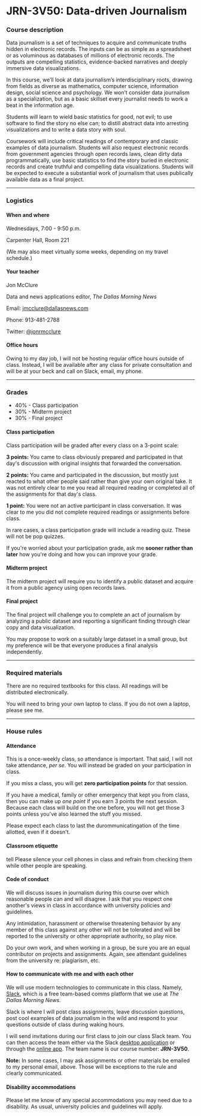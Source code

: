 # JRN-3V50: Data-driven Journalism

### Course description

Data journalism is a set of techniques to acquire and communicate truths hidden in electronic records. The inputs can be as simple as a spreadsheet or as voluminous as databases of millions of electronic records. The outputs are compelling statistics, evidence-backed narratives and deeply immersive data visualizations.

In this course, we’ll look at data journalism’s interdisciplinary roots, drawing from fields as diverse as mathematics, computer science, information design, social science and psychology. We won’t consider data journalism as a specialization, but as a basic skillset every journalist needs to work a beat in the information age.

Students will learn to wield basic statistics for good, not evil; to use software to find the story no else can; to distill abstract data into arresting visualizations and to write a data story with soul.

Coursework will include critical readings of contemporary and classic examples of data journalism. Students will also request electronic records from government agencies through open records laws, clean dirty data programmatically, use basic statistics to find the story buried in electronic records and create truthful and compelling data visualizations. Students will be expected to execute a substantial work of journalism that uses publically available data as a final project.

---

### Logistics

#### When and where

Wednesdays, 7:00 - 9:50 p.m.

Carpenter Hall, Room 221

(We may also meet virtually some weeks, depending on my travel schedule.)

#### Your teacher

Jon McClure

Data and news applications editor, _The Dallas Morning News_

Email: jmcclure@dallasnews.com

Phone: 913-481-2788

Twitter: [@jonrmcclure](https://twitter.com/JonRMcClure)

#### Office hours

Owing to my day job, I will not be hosting regular office hours outside of class. Instead, I will be available after any class for private consultation and will be at your beck and call on Slack, email, my phone.

---

### Grades

- 40% - Class participation
- 30% - Midterm project
- 30% - Final project

#### Class participation

Class participation will be graded after every class on a 3-point scale:

**3 points:** You came to class obviously prepared and participated in that day's discussion with original insights that forwarded the conversation. 

**2 points:** You came and participated in the discussion, but mostly just reacted to what other people said rather than give your own original take. It was not entirely clear to me you read all required reading or completed all of the assignments for that day's class.

**1 point:** You were not an active participant in class conversation. It was clear to me you did not complete required readings or assignments before class.

In rare cases, a class participation grade will include a reading quiz. These will not be pop quizzes.

If you're worried about your participation grade, ask me **sooner rather than later** how you're doing and how you can improve your grade.

#### Midterm project

The midterm project will require you to identify a public dataset and acquire it from a public agency using open records laws.

#### Final project

The final project will challenge you to complete an act of journalism by analyzing a public dataset and reporting a significant finding through clear copy and data visualization.

You may propose to work on a suitably large dataset in a small group, but my preference will be that everyone produces a final analysis independently.

---

### Required materials

There are no required textbooks for this class. All readings will be distributed electronically.

You will need to bring your own laptop to class. If you do not own a laptop, please see me.

---

### House rules


#### Attendance

This is a once-weekly class, so attendance is important. That said, I will not take attendance, _per se_. You will instead be graded on your participation in class.

If you miss a class, you will get **zero participation points** for that session.

If you have a medical, family or other emergency that kept you from class, then you can make up _one point_ if you earn 3 points the next session. Because each class will build on the one before, you will not get those 3 points unless you've also learned the stuff you missed.

Please expect each class to last the durommunicatingation of the time allotted, even if it doesn't.

#### Classroom etiquette
tell
Please silence your cell phones in class and refrain from checking them while other people are speaking.

#### Code of conduct

We will discuss issues in journalism during this course over which reasonable people can and will disagree. I ask that you respect one another's views in class in accordance with university policies and guidelines.

Any intimidation, harassment or otherwise threatening behavior by any member of this class against any other will not be tolerated and will be reported to the university or other appropriate authority, so play nice.

Do your own work, and when working in a group, be sure you are an equal contributor on projects and assignments. Again, see attendant guidelines from the university re: plagiarism, etc.

#### How to communicate with me and with each other

We will use modern technologies to communicate in this class. Namely, [Slack](https://www.youtube.com/watch?v=9RJZMSsH7-g), which is a free team-based comms platform that we use at _The Dallas Morning News_.

Slack is where I will post class assignments, leave discussion questions, post cool examples of data journalism in the wild and respond to your questions outside of class during waking hours.

I will send invitations during our first class to join our class Slack team. You can then access the team either via the Slack [desktop application](https://slack.com/downloads) or through the [online app](https://slack.com/signin). The team name is our course number: **JRN-3V50**.

**Note:** In some cases, I may ask assignments or other materials be emailed to my personal email, above. Those will be exceptions to the rule and clearly communicated.

#### Disability accommodations

Please let me know of any special accommodations you may need due to a disability. As usual, university policies and guidelines will apply.


